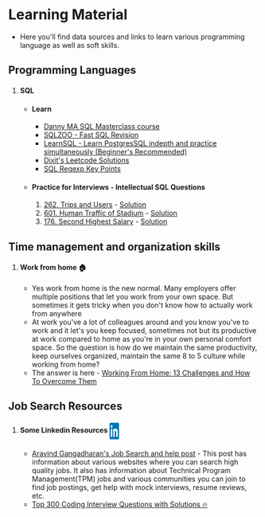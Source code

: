 # Learning Material

- Here you'll find data sources and links to learn various programming language as well as soft skills.

## Programming Languages
1. #### SQL  
   - #### Learn
      - [Danny MA SQL Masterclass course](https://github.com/DataWithDanny/sql-masterclass)
      - [SQLZOO - Fast SQL Revision](https://sqlzoo.net/wiki/SQL_Tutorial)
      - [LearnSQL - Learn PostgresSQL indepth and practice simultaneously (Beginner's Recommended)](https://learnsql.com/course-explorer?filter=all&level=all&sort=popularity&dialect=standard-sql%2Csql-server%2Cpostgresql%2Cmy-sql&goal=learn-sql%2Cpractice-sql)
      - [Dixit's Leetcode Solutions](https://github.com/dixitthiya/leetcode)
      - [SQL Regexp Key Points](https://github.com/dixitthiya/leetcode/blob/main/sql/README.md#regexp-notes-mysql-reference)
   - #### Practice for Interviews - Intellectual SQL Questions
      1. [262. Trips and Users](https://leetcode.com/problems/trips-and-users/) - [Solution](https://github.com/dixitthiya/leetcode/blob/main/sql/262.%20Trips%20and%20Users(Hard).sql)
      2. [601. Human Traffic of Stadium](https://leetcode.com/problems/human-traffic-of-stadium/) - [Solution](https://github.com/dixitthiya/leetcode/blob/main/sql/601.%20Human%20Traffic%20of%20Stadium(Hard).sql)
      3. [176. Second Highest Salary](https://leetcode.com/problems/second-highest-salary/) - [Solution](https://github.com/dixitthiya/leetcode/blob/main/sql/176.%20Second%20Highest%20Salary(Tricky).sql)
## Time management and organization skills
1. #### Work from home :house:
   - Yes work from home is the new normal. Many employers offer multiple positions that let you work from your own space. But sometimes it gets tricky when you don't know how to actually work from anywhere
   - At work you've a lot of colleagues around and you know you've to work and it let's you keep focused, sometimes not but its productive at work compared to home as you're in your own personal comfort space. So the question is how do we maintain the same productivity, keep ourselves organized, maintain the same 8 to 5 culture while working from home? 
   - The answer is here - [Working From Home: 13 Challenges and How To Overcome Them](https://blog.hubspot.com/the-hustle/working-from-home-challenges?utm_content=null&utm_source=Sailthru&utm_medium=email&utm_campaign=Thursday%20Email&utm_term=4ABCD)


## Job Search Resources
1. #### Some Linkedin Resources <img align= "center" height="35" width= "20" src="linkedin-original.svg"/>
   - [Aravind Gangadharan's Job Search and help post](https://www.linkedin.com/posts/aravindgangadharan_facebook-was-one-of-the-best-places-ive-activity-6996518604095533056-ELmo/?utm_source=share&utm_medium=member_desktop) - This post has information about various websites where you can search high quality jobs. It also has information about Technical Program Management(TPM) jobs and various communities you can join to find job postings, get help with mock interviews, resume reviews, etc. 
   - [Top 300 Coding Interview Questions with Solutions 🔥](https://www.linkedin.com/posts/dinesh-varyani_google-coding-strategy-activity-7002835967518633984-csT-?utm_source=share&utm_medium=member_desktop)

